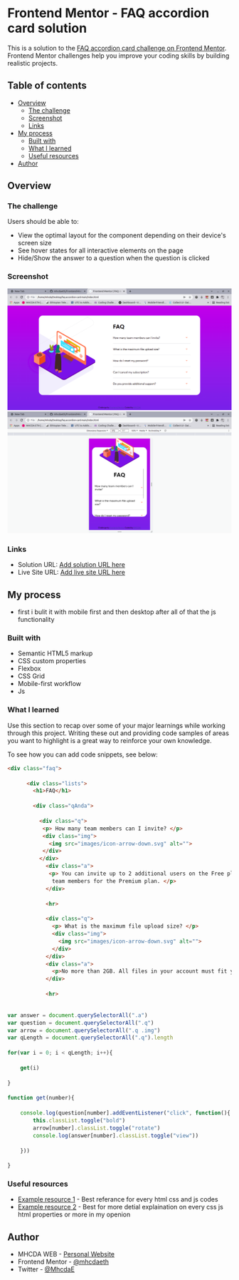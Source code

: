 # Frontend Mentor - FAQ accordion card solution

This is a solution to the [FAQ accordion card challenge on Frontend Mentor](https://www.frontendmentor.io/challenges/faq-accordion-card-XlyjD0Oam). Frontend Mentor challenges help you improve your coding skills by building realistic projects. 

## Table of contents

- [Overview](#overview)
  - [The challenge](#the-challenge)
  - [Screenshot](#screenshot)
  - [Links](#links)
- [My process](#my-process)
  - [Built with](#built-with)
  - [What I learned](#what-i-learned)
  - [Useful resources](#useful-resources)
- [Author](#author)


## Overview

### The challenge

Users should be able to:

- View the optimal layout for the component depending on their device's screen size
- See hover states for all interactive elements on the page
- Hide/Show the answer to a question when the question is clicked

### Screenshot

![](screenshots/Screenshot.png)
![](screenshots/Screenshot-mobile.png)


### Links

- Solution URL: [Add solution URL here](https://your-solution-url.com)
- Live Site URL: [Add live site URL here](https://your-live-site-url.com)

## My process

- first i bulit it with mobile first and then desktop after all of that the js functionality

### Built with

- Semantic HTML5 markup
- CSS custom properties
- Flexbox
- CSS Grid
- Mobile-first workflow
- Js
### What I learned

Use this section to recap over some of your major learnings while working through this project. Writing these out and providing code samples of areas you want to highlight is a great way to reinforce your own knowledge.

To see how you can add code snippets, see below:

```html
<div class="faq">

      <div class="lists">
        <h1>FAQ</h1>

        <div class="qAnda">
  
          <div class="q">
           <p> How many team members can I invite? </p>
           <div class="img">
             <img src="images/icon-arrow-down.svg" alt="">
           </div>
          </div>
            <div class="a">
             <p> You can invite up to 2 additional users on the Free plan. There is no limit on 
              team members for the Premium plan. </p>
            </div>    
            
            <hr>
  
            <div class="q">
              <p> What is the maximum file upload size? </p>
              <div class="img">
                <img src="images/icon-arrow-down.svg" alt="">
              </div>
            </div>
            <div class="a">
              <p>No more than 2GB. All files in your account must fit your allotted storage space.</p>
            </div>
            
            <hr>
```


```js loops and gives all the html elements a event listener with out typing event listener for all the question elelemts

var answer = document.querySelectorAll(".a")
var question = document.querySelectorAll(".q")
var arrow = document.querySelectorAll(".q .img")
var qLength = document.querySelectorAll(".q").length

for(var i = 0; i < qLength; i++){
    
    get(i)

}

function get(number){

    console.log(question[number].addEventListener("click", function(){
        this.classList.toggle("bold")
        arrow[number].classList.toggle("rotate")
        console.log(answer[number].classList.toggle("view"))

    }))

}
```

### Useful resources

- [Example resource 1](https://www.w3schools.com) - Best referance for every html css and js codes
- [Example resource 2](https://www.mdn.com) - Best for more detial explaination on every css js html properties or more in my openion

## Author

- MHCDA WEB - [Personal Website](https://l.instagram.com/?u=https%3A%2F%2Fmhcdaeth.github.io%2Fmhcda-eth-web-v2.0%2F&e=ATPAww3rFG5eut5TBkT5JUcz9pju1Or8E1VaQyVT1fWS6D3_cLLe5tsUEGmN_pBT1FEnFj8wRmuSvyAWc19S7hA&s=1)
- Frontend Mentor - [@mhcdaeth](https://www.frontendmentor.io/profile/mhcdaeth)
- Twitter - [@MhcdaE](https://twitter.com/MhcdaE/)
